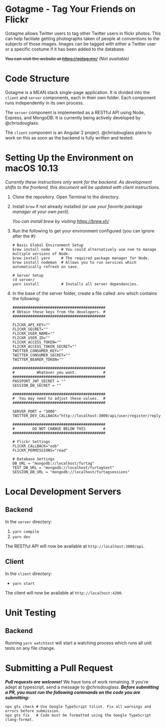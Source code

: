 # Gotagme - Tag Your Friends on Flickr

Gotagme allows Twitter users to tag other Twitter users in flickr photos. This can help faciliate
getting photographs taken of people at conventions to the subjects of those images. Images can be
tagged with either a Twitter user or a specific costume if it has been added to the database.

~~You can visit the website at https://gotag.me/~~ *(Not available)*

# Code Structure
Gotagme is a MEAN stack single-page application. It is divided into the `client` and `server`
components, each in their own folder. Each component runs independently in its own process.

The `server` component is implemented as a RESTful API using Node, Express, and MongoDB. It is
currently being actively developed by @chrisdouglass.

The `client` component is an Angular 2 project. @chrisdouglass plans to work on this as soon as the
backend is fully written and tested.

# Setting Up the Environment on macOS 10.13
*Currently these instructions only work for the backend. As development shifts to the frontend, this
document will be updated with client instructions.*
1. Clone the repository. Open Terminal to the directory.
2. Install `brew` if not already installed *(or use your favorite package manager at your own
peril)*.

    *You can install brew by visiting https://brew.sh/*
3. Run the following to get your environment configured (you can ignore after the #):

    ```
    # Basic Global Environment Setup
    brew install node     # You could alternatively use nvm to manage multiple versions of Node.
    brew install yarn     # The required package manager for Node.
    brew install nodemon  # Allows you to run services which automatically refresh on save.

    # Server Setup
    cd server/
    yarn install          # Installs all server dependencies.
    ```
4. In the base of the server folder, create a file called .env which contains the following:

    ```
    ##########################################
    # Obtain these keys from the developers. #
    ##########################################

    FLICKR_API_KEY=""
    FLICKR_SECRET=""
    FLICKR_USER_NAME=""
    FLICKR_USER_ID=""
    FLICKR_ACCESS_TOKEN=""
    FLICKR_ACCESS_TOKEN_SECRET=""
    TWITTER_CONSUMER_KEY=""
    TWITTER_CONSUMER_SECRET=""
    TWITTER_BEARER_TOKEN=""

    ##########################################
    #          Whatever you want.            #
    ##########################################
    PASSPORT_JWT_SECRET = ""
    SESSION_DB_SECRET = ""

    ##########################################
    #  You may need to adjust these values.  #
    ##########################################

    SERVER_PORT = "3000"
    TWITTER_DEV_CALLBACK="http://localhost:3000/api/user/register/reply/"

    ##########################################
    #        DO NOT CHANGE BELOW THIS        #
    ##########################################

    # Flickr Settings
    FLICKR_CALLBACK="oob"
    FLICKR_PERMISSIONS="read"

    # Database Settings
    DB_URL = "mongodb://localhost/furtag"
    TEST_DB_URL = "mongodb://localhost/furtagtest"
    SESSION_DB_URL = "mongodb://localhost/furtagsessions"
    ```

# Local Development Servers
## Backend
In the `server` directory:
1. `yarn compile`
2. `yarn dev`

The RESTful API will now be available at `http://localhost:3000/api`.

## Client
In the `client` directory:
* `yarn start`

The client will now be available at `http://localhost:4200`.

# Unit Testing
## Backend
Running `yarn watchtest` will start a watching process which runs all unit tests on any file change.

# Submitting a Pull Request
***Pull requests are welcome!*** We have tons of work remaining. If you're adept at typescript, send
a message to @chrisdouglass.
***Before submitting a PR, you must run the following commands on the code you are submitting:***

    npx gts check # Use Google TypeScript tslint. Fix all warnings and errors before submission.
    npx gts fix   # Code must be formatted using the Google TypeScript clang-format.
